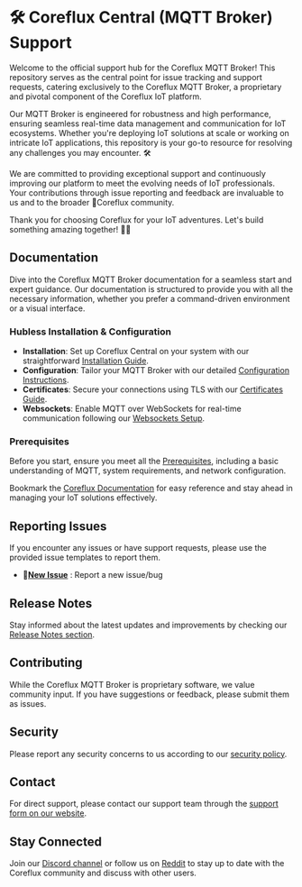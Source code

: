 # 🛠️ Coreflux Central (MQTT Broker) Support 

Welcome to the official support hub for the Coreflux MQTT Broker!  This repository serves as the central point for issue tracking and support requests, catering exclusively to the Coreflux MQTT Broker, a proprietary and pivotal component of the Coreflux IoT platform. 

Our MQTT Broker is engineered for robustness and high performance, ensuring seamless real-time data management and communication for IoT ecosystems.  Whether you're deploying IoT solutions at scale or working on intricate IoT applications, this repository is your go-to resource for resolving any challenges you may encounter. 🛠

We are committed to providing exceptional support and continuously improving our platform to meet the evolving needs of IoT professionals. Your contributions through issue reporting and feedback are invaluable to us and to the broader 🤝Coreflux community. 

Thank you for choosing Coreflux for your IoT adventures. Let's build something amazing together! 💼🔧

## Documentation 

Dive into the Coreflux MQTT Broker documentation for a seamless start and expert guidance. Our documentation is structured to provide you with all the necessary information, whether you prefer a command-driven environment or a visual interface.

### Hubless Installation & Configuration 
- **Installation**: Set up Coreflux Central on your system with our straightforward [Installation Guide](https://docs.coreflux.org/getting-started/hubless/installation).
- **Configuration**: Tailor your MQTT Broker with our detailed [Configuration Instructions](https://docs.coreflux.org/getting-started/hubless/configuration).
- **Certificates**: Secure your connections using TLS with our [Certificates Guide](https://docs.coreflux.org/getting-started/hubless/certificates).
- **Websockets**: Enable MQTT over WebSockets for real-time communication following our [Websockets Setup](https://docs.coreflux.org/getting-started/hubless/websockets).

### Prerequisites 
Before you start, ensure you meet all the [Prerequisites](https://docs.coreflux.org/getting-started/), including a basic understanding of MQTT, system requirements, and network configuration.

Bookmark the [Coreflux Documentation](https://docs.coreflux.org) for easy reference and stay ahead in managing your IoT solutions effectively.

## Reporting Issues 
If you encounter any issues or have support requests, please use the provided issue templates to report them. 
- 👾**[New Issue](https://github.com/CorefluxCommunity/coreflux-central/issues/new/choose)** : Report a new issue/bug 


## Release Notes 
Stay informed about the latest updates and improvements by checking our [Release Notes section](https://docs.coreflux.org/release-notes/).

## Contributing 
While the Coreflux MQTT Broker is proprietary software, we value community input. If you have suggestions or feedback, please submit them as issues. 

## Security 
Please report any security concerns to us according to our [security policy](SECURITY.md).

## Contact 
For direct support, please contact our support team through the [support form on our website](#).

## Stay Connected 
Join our [Discord channel](https://discord.gg/A3pPrptNMm) or follow us on [Reddit](#) to stay up to date with the Coreflux community and discuss with other users.
